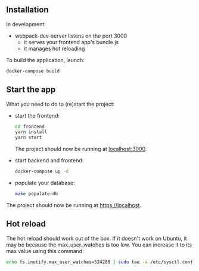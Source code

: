 ## Installation

In development:
- webpack-dev-server listens on the port 3000
  - it serves your frontend app's bundle.js
  - it manages hot reloading


To build the application, launch:
```bash
docker-compose build
```

## Start the app

What you need to do to (re)start the project:

- start the frontend:
  ```bash
  cd frontend
  yarn install
  yarn start
  ```

  The project should now be running at [localhost:3000](http://localhost:3000).

- start backend and frontend:
  ```bash
  docker-compose up -d
  ```
- populate your database:
  ```bash
  make populate-db
  ```

The project should now be running at [https://localhost](https://localhost).

## Hot reload

The hot reload should work out of the box.
If it doesn't work on Ubuntu, it may be because the max_user_watches is too low.
You can increase it to its max value using this command:

```bash
echo fs.inotify.max_user_watches=524288 | sudo tee -a /etc/sysctl.conf && sudo sysctl -p
```
